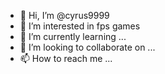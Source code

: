 - 👋 Hi, I’m @cyrus9999
- 👀 I’m interested in fps games
- 🌱 I’m currently learning ...
- 💞️ I’m looking to collaborate on ...
- 📫 How to reach me ...

<!---
cyrus9999/cyrus9999 is a ✨ special ✨ repository because its `README.md` (this file) appears on your GitHub profile.
You can click the Preview link to take a look at your changes.
--->
